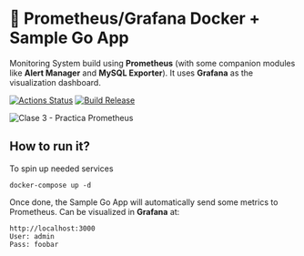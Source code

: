 # 📶 Prometheus/Grafana Docker + Sample Go App

Monitoring System build using **Prometheus** (with some companion modules like **Alert Manager** and **MySQL Exporter**). It uses **Grafana** as the visualization dashboard.

[![Actions Status](https://github.com/rubencougil/prometheus-go/workflows/Build/badge.svg)](https://github.com/rubencougil/prometheus-go/actions)
[![Build Release](https://github.com/rubencougil/prometheus-go/workflows/Build%20Release/badge.svg)](https://github.com/rubencougil/prometheus-go/actions)

![Clase 3 - Practica Prometheus](https://github.com/rubencougil/prometheus-go/assets/1073799/b4d7ba04-cbf2-4e06-b072-d0cbf9bf1974)

## How to run it?

To spin up needed services

`docker-compose up -d`

Once done, the Sample Go App will automatically send some metrics to Prometheus. Can be visualized in **Grafana** at:

```
http://localhost:3000
User: admin
Pass: foobar
```
